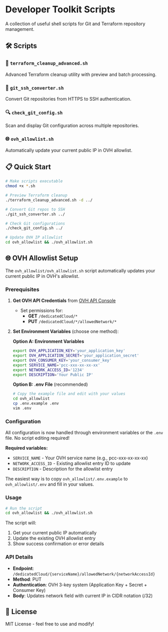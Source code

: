 # Developer Toolkit Scripts

A collection of useful shell scripts for Git and Terraform repository management.

## 🛠️ Scripts

### 🧹 `terraform_cleanup_advanced.sh`

Advanced Terraform cleanup utility with preview and batch processing.

### 🔄 `git_ssh_converter.sh`

Convert Git repositories from HTTPS to SSH authentication.

### 🔍 `check_git_config.sh`

Scan and display Git configuration across multiple repositories.

### 🌐 `ovh_allowlist.sh`

Automatically update your current public IP in OVH allowlist.

## 📋 Quick Start

```bash
# Make scripts executable
chmod +x *.sh

# Preview Terraform cleanup
./terraform_cleanup_advanced.sh -d ../

# Convert Git repos to SSH
./git_ssh_converter.sh ../

# Check Git configurations
./check_git_config.sh ../

# Update OVH IP allowlist
cd ovh_allowlist && ./ovh_allowlist.sh
```

## 🌐 OVH Allowlist Setup

The `ovh_allowlist/ovh_allowlist.sh` script automatically updates your current public IP in OVH's allowlist.

### Prerequisites

1. **Get OVH API Credentials** from [OVH API Console](https://eu.api.ovh.com/createToken/)
   - Set permissions for:
     - **GET** `/dedicatedCloud/*`
     - **PUT** `/dedicatedCloud/*/allowedNetwork/*`

2. **Set Environment Variables** (choose one method):

   **Option A: Environment Variables**

   ```bash
   export OVH_APPLICATION_KEY='your_application_key'
   export OVH_APPLICATION_SECRET='your_application_secret'
   export OVH_CONSUMER_KEY='your_consumer_key'
   export SERVICE_NAME='pcc-xxx-xx-xx-xx'
   export NETWORK_ACCESS_ID='1234'
   export DESCRIPTION='Your Public IP'
   ```

   **Option B: .env File** (recommended)

   ```bash
   # Copy the example file and edit with your values
   cd ovh_allowlist
   cp .env.example .env
   vim .env
   ```

### Configuration

All configuration is now handled through environment variables or the `.env` file. No script editing required!

**Required variables:**

- `SERVICE_NAME` - Your OVH service name (e.g., pcc-xxx-xx-xx-xx)
- `NETWORK_ACCESS_ID` - Existing allowlist entry ID to update
- `DESCRIPTION` - Description for the allowlist entry

The easiest way is to copy `ovh_allowlist/.env.example` to `ovh_allowlist/.env` and fill in your values.

### Usage

```bash
# Run the script
cd ovh_allowlist && ./ovh_allowlist.sh
```

The script will:

1. Get your current public IP automatically
2. Update the existing OVH allowlist entry
3. Show success confirmation or error details

### API Details

- **Endpoint**: `/dedicatedCloud/{serviceName}/allowedNetwork/{networkAccessId}`
- **Method**: PUT
- **Authentication**: OVH 3-key system (Application Key + Secret + Consumer Key)
- **Body**: Updates network field with current IP in CIDR notation (/32)

## 📄 License

MIT License - feel free to use and modify!

